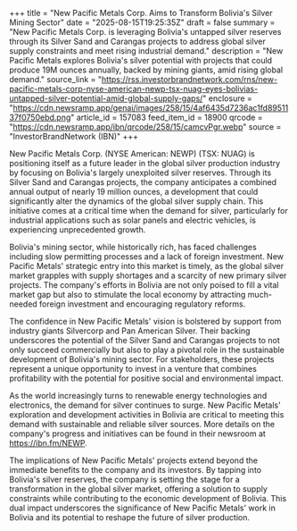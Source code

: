 +++
title = "New Pacific Metals Corp. Aims to Transform Bolivia's Silver Mining Sector"
date = "2025-08-15T19:25:35Z"
draft = false
summary = "New Pacific Metals Corp. is leveraging Bolivia's untapped silver reserves through its Silver Sand and Carangas projects to address global silver supply constraints and meet rising industrial demand."
description = "New Pacific Metals explores Bolivia's silver potential with projects that could produce 19M ounces annually, backed by mining giants, amid rising global demand."
source_link = "https://rss.investorbrandnetwork.com/rns/new-pacific-metals-corp-nyse-american-newp-tsx-nuag-eyes-bolivias-untapped-silver-potential-amid-global-supply-gaps/"
enclosure = "https://cdn.newsramp.app/genai/images/258/15/4af6435d7236ac1fd8951137f0750ebd.png"
article_id = 157083
feed_item_id = 18900
qrcode = "https://cdn.newsramp.app/ibn/qrcode/258/15/camcvPgr.webp"
source = "InvestorBrandNetwork (IBN)"
+++

<p>New Pacific Metals Corp. (NYSE American: NEWP) (TSX: NUAG) is positioning itself as a future leader in the global silver production industry by focusing on Bolivia's largely unexploited silver reserves. Through its Silver Sand and Carangas projects, the company anticipates a combined annual output of nearly 19 million ounces, a development that could significantly alter the dynamics of the global silver supply chain. This initiative comes at a critical time when the demand for silver, particularly for industrial applications such as solar panels and electric vehicles, is experiencing unprecedented growth.</p><p>Bolivia's mining sector, while historically rich, has faced challenges including slow permitting processes and a lack of foreign investment. New Pacific Metals' strategic entry into this market is timely, as the global silver market grapples with supply shortages and a scarcity of new primary silver projects. The company's efforts in Bolivia are not only poised to fill a vital market gap but also to stimulate the local economy by attracting much-needed foreign investment and encouraging regulatory reforms.</p><p>The confidence in New Pacific Metals' vision is bolstered by support from industry giants Silvercorp and Pan American Silver. Their backing underscores the potential of the Silver Sand and Carangas projects to not only succeed commercially but also to play a pivotal role in the sustainable development of Bolivia's mining sector. For stakeholders, these projects represent a unique opportunity to invest in a venture that combines profitability with the potential for positive social and environmental impact.</p><p>As the world increasingly turns to renewable energy technologies and electronics, the demand for silver continues to surge. New Pacific Metals' exploration and development activities in Bolivia are critical to meeting this demand with sustainable and reliable silver sources. More details on the company's progress and initiatives can be found in their newsroom at <a href='https://ibn.fm/NEWP' rel='nofollow' target='_blank'>https://ibn.fm/NEWP</a>.</p><p>The implications of New Pacific Metals' projects extend beyond the immediate benefits to the company and its investors. By tapping into Bolivia's silver reserves, the company is setting the stage for a transformation in the global silver market, offering a solution to supply constraints while contributing to the economic development of Bolivia. This dual impact underscores the significance of New Pacific Metals' work in Bolivia and its potential to reshape the future of silver production.</p>